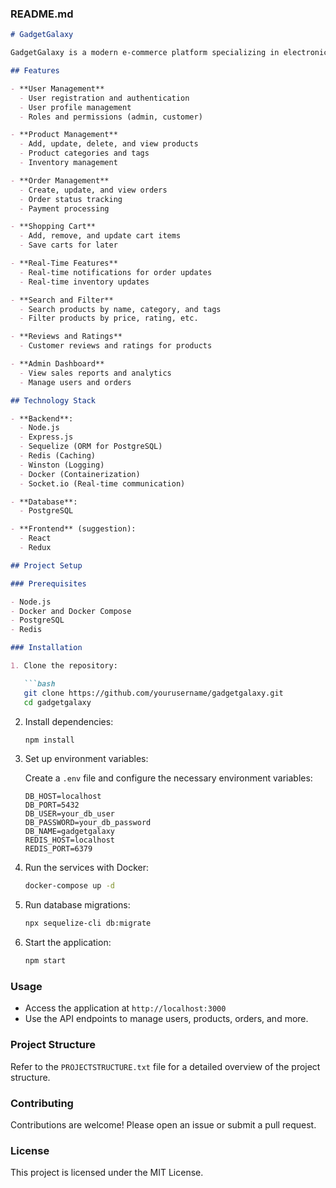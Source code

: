 ### README.md

```markdown
# GadgetGalaxy

GadgetGalaxy is a modern e-commerce platform specializing in electronic gadgets. It is built with a microservices architecture using Node.js, Express, and PostgreSQL, with real-time data capabilities and advanced features such as caching, logging, and containerization.

## Features

- **User Management**
  - User registration and authentication
  - User profile management
  - Roles and permissions (admin, customer)

- **Product Management**
  - Add, update, delete, and view products
  - Product categories and tags
  - Inventory management

- **Order Management**
  - Create, update, and view orders
  - Order status tracking
  - Payment processing

- **Shopping Cart**
  - Add, remove, and update cart items
  - Save carts for later

- **Real-Time Features**
  - Real-time notifications for order updates
  - Real-time inventory updates

- **Search and Filter**
  - Search products by name, category, and tags
  - Filter products by price, rating, etc.

- **Reviews and Ratings**
  - Customer reviews and ratings for products

- **Admin Dashboard**
  - View sales reports and analytics
  - Manage users and orders

## Technology Stack

- **Backend**:
  - Node.js
  - Express.js
  - Sequelize (ORM for PostgreSQL)
  - Redis (Caching)
  - Winston (Logging)
  - Docker (Containerization)
  - Socket.io (Real-time communication)

- **Database**:
  - PostgreSQL

- **Frontend** (suggestion):
  - React
  - Redux

## Project Setup

### Prerequisites

- Node.js
- Docker and Docker Compose
- PostgreSQL
- Redis

### Installation

1. Clone the repository:

   ```bash
   git clone https://github.com/yourusername/gadgetgalaxy.git
   cd gadgetgalaxy
   ```

2. Install dependencies:

   ```bash
   npm install
   ```

3. Set up environment variables:

   Create a `.env` file and configure the necessary environment variables:

   ```plaintext
   DB_HOST=localhost
   DB_PORT=5432
   DB_USER=your_db_user
   DB_PASSWORD=your_db_password
   DB_NAME=gadgetgalaxy
   REDIS_HOST=localhost
   REDIS_PORT=6379
   ```

4. Run the services with Docker:

   ```bash
   docker-compose up -d
   ```

5. Run database migrations:

   ```bash
   npx sequelize-cli db:migrate
   ```

6. Start the application:

   ```bash
   npm start
   ```

### Usage

- Access the application at `http://localhost:3000`
- Use the API endpoints to manage users, products, orders, and more.

### Project Structure

Refer to the `PROJECTSTRUCTURE.txt` file for a detailed overview of the project structure.

### Contributing

Contributions are welcome! Please open an issue or submit a pull request.

### License

This project is licensed under the MIT License.
